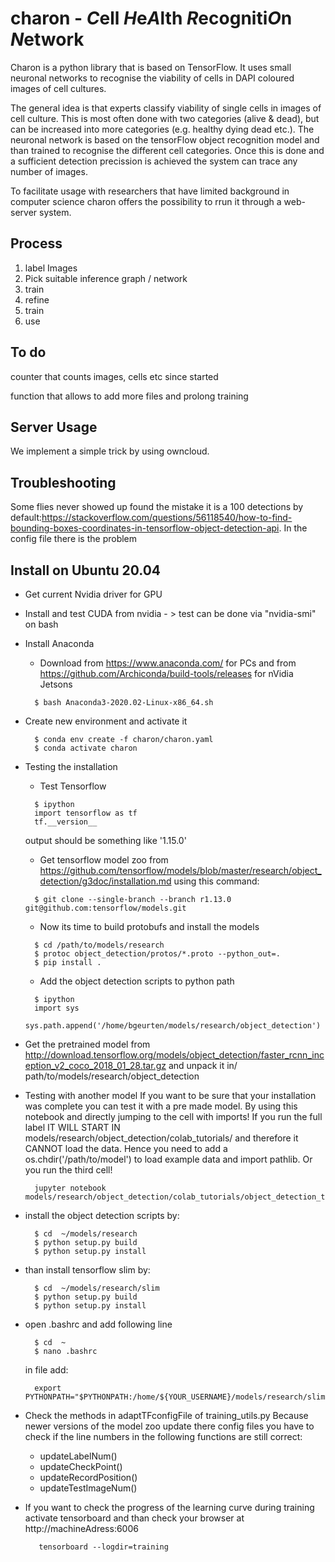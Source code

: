# charon - *C*ell *H*e*A*lth *R*ecogniti*O*n *N*etwork
Charon is a python library that is based on TensorFlow. It uses small neuronal networks to recognise the viability of cells in DAPI coloured images of cell cultures.

The general idea is that experts classify viability of single cells in images of cell culture. This is most often done with two categories (alive & dead), but can be increased into more categories (e.g. healthy dying dead etc.). The neuronal network is based on the tensorFlow object recognition model and than trained to recognise the different cell categories. Once this is done and a sufficient detection precission is achieved the system can trace any number of images.

To facilitate usage with researchers that have limited background in computer science charon offers the possibility to rrun it through a web-server system.



## Process
1.  label Images
2.  Pick suitable inference graph / network
3.  train
4.  refine
5.  train
6.  use

## To do

counter that counts images, cells etc since started

function that allows to add more files and prolong training

## Server Usage
 We implement a simple trick by using owncloud. 

 ## Troubleshooting

 Some flies never showed up found the mistake it is a 100 detections by default:https://stackoverflow.com/questions/56118540/how-to-find-bounding-boxes-coordinates-in-tensorflow-object-detection-api. In the config file there is the problem
 

## Install on Ubuntu 20.04

* Get current Nvidia driver for GPU
* Install and test CUDA from nvidia - > test can be done via "nvidia-smi" on bash
* Install Anaconda 
  *  Download from https://www.anaconda.com/ for PCs and from https://github.com/Archiconda/build-tools/releases for nVidia Jetsons
  ```
    $ bash Anaconda3-2020.02-Linux-x86_64.sh 
  ```
* Create new environment and activate it
  ```
    $ conda env create -f charon/charon.yaml 
    $ conda activate charon   
  ```
* Testing the installation
  * Test Tensorflow
  ```
    $ ipython
    import tensorflow as tf    
    tf.__version__  
  ```
  output should be something like '1.15.0'


  * Get tensorflow model zoo from https://github.com/tensorflow/models/blob/master/research/object_detection/g3doc/installation.md using this command:
  ```
    $ git clone --single-branch --branch r1.13.0 git@github.com:tensorflow/models.git
  ```
  * Now its time to build protobufs and install the models
  ```
    $ cd /path/to/models/research
    $ protoc object_detection/protos/*.proto --python_out=.
    $ pip install .

  ```
  * Add the object detection scripts to python path
  ```
    $ ipython
    import sys 
    sys.path.append('/home/bgeurten/models/research/object_detection')

    ```
* Get the pretrained model from http://download.tensorflow.org/models/object_detection/faster_rcnn_inception_v2_coco_2018_01_28.tar.gz and unpack it in/ path/to/models/research/object_detection

* Testing with another model
    If you want to be sure that your installation was complete you can test it with a pre made
    model. By using this notebook and directly jumping to the cell with imports! If you run the full
    label IT WILL START IN models/research/object_detection/colab_tutorials/ and therefore it CANNOT load the data. Hence you need to add a os.chdir('/path/to/model') to load example data and import pathlib.  Or you run the third cell!
  ```
    jupyter notebook models/research/object_detection/colab_tutorials/object_detection_tutorial.ipynb 
  ```


* install the object detection scripts by:
  ```
    $ cd  ~/models/research
    $ python setup.py build
    $ python setup.py install
  ```

* than install tensorflow slim by:
  ```
    $ cd  ~/models/research/slim 
    $ python setup.py build
    $ python setup.py install
  ```

* open .bashrc and add following line
  ```
    $ cd  ~
    $ nano .bashrc
  ```
    in file add:
  ```
    export PYTHONPATH="$PYTHONPATH:/home/${YOUR_USERNAME}/models/research/slim"
  ```
* Check the methods in adaptTFconfigFile of training_utils.py
  Because newer versions of the model zoo update there config files you have to check if the line numbers
  in the following functions are still correct:
  * updateLabelNum()
  * updateCheckPoint()
  * updateRecordPosition()
  * updateTestImageNum()

* If you want to check the progress of the learning curve during training activate tensorboard and than check your browser at http://machineAdress:6006
  ```
     tensorboard --logdir=training
  ```

